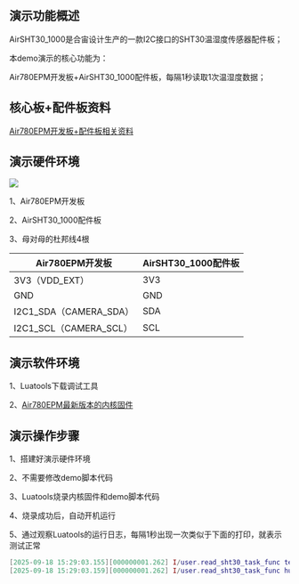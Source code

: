 
## 演示功能概述

AirSHT30_1000是合宙设计生产的一款I2C接口的SHT30温湿度传感器配件板；

本demo演示的核心功能为：

Air780EPM开发板+AirSHT30_1000配件板，每隔1秒读取1次温湿度数据；


## 核心板+配件板资料

[Air780EPM开发板+配件板相关资料](https://docs.openluat.com/air780epm/product/shouce/)


## 演示硬件环境

![](https://docs.openluat.com/accessory/AirSHT30_1000/image/connect_780epm.png)

1、Air780EPM开发板

2、AirSHT30_1000配件板

3、母对母的杜邦线4根

| Air780EPM开发板 | AirSHT30_1000配件板|
| ------------ | ------------------ |
|     3V3（VDD_EXT）     |         3V3        |
|     GND   |         GND        |
|  I2C1_SDA（CAMERA_SDA）  |         SDA        |
| I2C1_SCL（CAMERA_SCL） |         SCL        |


## 演示软件环境

1、Luatools下载调试工具

2、[Air780EPM最新版本的内核固件](https://docs.openluat.com/air780epm/luatos/firmware/version/)


## 演示操作步骤

1、搭建好演示硬件环境

2、不需要修改demo脚本代码

3、Luatools烧录内核固件和demo脚本代码

4、烧录成功后，自动开机运行

5、通过观察Luatools的运行日志，每隔1秒出现一次类似于下面的打印，就表示测试正常

``` lua
[2025-09-18 15:29:03.155][000000001.262] I/user.read_sht30_task_func temprature 27.43 ℃
[2025-09-18 15:29:03.159][000000001.262] I/user.read_sht30_task_func humidity 57.58 %RH
